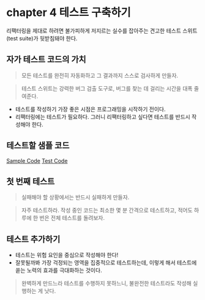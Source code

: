 # chapter 4 테스트 구축하기

리팩터링을 제대로 하려면 불가피하게 저지르는 실수를 잡아주는 견고한 테스트 스위트(test suite)가 뒷받침돼야 한다.

## 자가 테스트 코드의 가치

> 모든 테스트를 완전히 자동화하고 그 결과까지 스스로 검사하게 만들자.

> 테스트 스위트는 강력한 버그 검출 도구로, 버그를 찾는 데 걸리는 시간을 대폭 줄여준다.

- 테스트를 작성하기 가장 좋은 시점은 프로그래밍을 시작하기 전이다.
- 리팩터링에는 테스트가 필요하다. 그러니 리팩터링하고 싶다면 테스트를 반드시 작성해야 한다.

## 테스트할 샘플 코드

[Sample Code](sample.js)
[Test Code](../test/test.test.js)

## 첫 번째 테스트

> 실패해야 할 상황에서는 반드시 실패하게 만들자.

> 자주 테스트하라. 작성 중인 코드는 최소한 몇 분 간격으로 테스트하고, 적어도 하루에 한 번은 전체 테스트를 돌려보자.

## 테스트 추가하기

- 테스트는 위험 요인을 중심으로 작성해야 한다!
- 잘못될까봐 가장 걱정되는 영역을 집중적으로 테스트하는데, 이렇게 해서 테스트에 쏟는 노력의 효과를 극대화하는 것이다.

> 완벽하게 만드느라 테스트를 수행하지 못하느니, 불완전한 테스트라도 작성해 실행하는 게 낫다.
